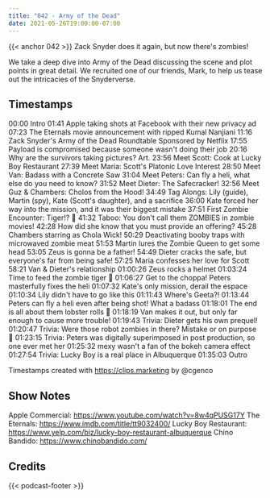 ```yaml
---
title: "042 - Army of the Dead"
date: 2021-05-26T19:00:00-07:00
---
```

{{< anchor 042 >}}
Zack Snyder does it again, but now there's zombies!<!--more-->

We take a deep dive into Army of the Dead discussing the scene and plot points in great detail. We recruited one of our friends, Mark, to help us tease out the intricacies of the Snyderverse.

## Timestamps
00:00 Intro
01:41 Apple taking shots at Facebook with their new privacy ad
07:23 The Eternals movie announcement with ripped Kumal Nanjiani
11:16 Zack Snyder's Army of the Dead Roundtable Sponsored by Netflix
17:55 Payload is compromised because someone wasn't doing their job
20:16 Why are the survivors taking pictures? Art.
23:56 Meet Scott: Cook at Lucky Boy Restaurant
27:39 Meet Maria: Scott's Platonic Love Interest
28:50 Meet Van: Badass with a Concrete Saw
31:04 Meet Peters: Can fly a heli, what else do you need to know?
31:52 Meet Dieter: The Safecracker!
32:56 Meet Guz & Chambers: Cholos from the Hood!
34:49 Tag Alongs: Lily (guide), Martin (spy), Kate (Scott's daughter), and a sacrifice
36:00 Kate forced her way into the mission, and it was their biggest mistake
37:51 First Zombie Encounter: Tiger!? 🐯
41:32 Taboo: You don't call them ZOMBIES in zombie movies!
42:28 How did she know that you must provide an offering?
45:28 Chambers starring as Chola Wick!
50:29 Deactivating booby traps with microwaved zombie meat
51:53 Martin lures the Zombie Queen to get some head
53:05 Zeus is gonna be a father!
54:49 Dieter cracks the safe, but everyone's far from being safe!
57:25 Maria confesses her love for Scott
58:21 Van & Dieter's relationship
01:00:26 Zeus rocks a helmet
01:03:24 Time to feed the zombie tiger 🐯
01:06:27 Get to the choppa! Peters masterfully fixes the heli
01:07:32 Kate's only mission, derail the espace
01:10:34 Lily didn't have to go like this
01:11:43 Where's Geeta?!
01:13:44 Peters can fly a heli even after being shot! What a badass
01:18:01 The end is all about them lobster rolls 🦞
01:18:19 Van makes it out, but only far enough to cause more trouble!
01:19:43 Trivia: Dieter gets his own prequel!
01:20:47 Trivia: Were those robot zombies in there? Mistake or on purpose 🤔
01:23:15 Trivia: Peters was digitally superimposed in post production, so one ever met her
01:25:32 mexy wasn't a fan of the bokeh camera effect
01:27:54 Trivia: Lucky Boy is a real place in Albuquerque
01:35:03 Outro

Timestamps created with https://clips.marketing by @cgenco

## Show Notes
Apple Commercial: https://www.youtube.com/watch?v=8w4qPUSG17Y
The Eternals: https://www.imdb.com/title/tt9032400/
Lucky Boy Restaurant: https://www.yelp.com/biz/lucky-boy-restaurant-albuquerque
Chino Bandido: https://www.chinobandido.com/

## Credits
{{< podcast-footer >}}
